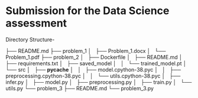 # Submission for the Data Science assessment

Directory Structure-

├── README.md
├── problem_1
│   ├── Problem_1.docx
│   └── Problem_1.pdf
├── problem_2
│   ├── Dockerfile
│   ├── README.md
│   ├── requirements.txt
│   ├── saved_model
│   │   └── trained_model.pt
│   └── src
│       ├── __pycache__
│       │   ├── model.cpython-38.pyc
│       │   ├── preprocessing.cpython-38.pyc
│       │   └── utils.cpython-38.pyc
│       ├── infer.py
│       ├── model.py
│       ├── preprocessing.py
│       ├── train.py
│       └── utils.py
└── problem_3
    ├── README.md
    └── problem_3.py
